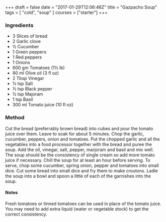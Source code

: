 +++
draft = false
date = "2017-01-29T12:06:46Z"
title = "Gazpacho Soup"
tags = [ "cold", "soup" ]
courses = ["starter"]
+++

### Ingredients
* 3 Slices of bread
* 2 Garlic clove
* ½ Cucumber
* 1 Green peppers
* 1 Red peppers
* 1 Onions
* 600 gm Tomatoes (1½ lb)
* 80 ml Olive oil (3 fl oz)
* 2 Tbsp Vinegar
* ½ tsp Salt
* ½ tsp Black pepper
* ½ tsp Majoram
* 1 tsp Basil
* 300 ml Tomato juice (10 fl oz)

### Method
Cut the bread (preferrably brown bread) into cubes and pour the tomato juice over them. Leave to soak for about 5 minutes. Chop the garlic, cucumber, peppers, onion and tomatoes. Put the chopped garlic and all the vegetables into a food processor together with the bread and puree the soup. Add the oil, vinegar, salt, pepper, marjoram and basil and mix well. The soup should be the consistency of single cream so add more tomato juice if necessary. Chill the soup for at least an hour before serving. To serve, chop some cucumber, spring onion, pepper and tomatoes into small dice. Cut some bread into small dice and fry them to make croutons. Ladle the soup into a bowl and spoon a little of each of the garnishes into the soup.

#### Notes
Fresh tomatoes or tinned tomatoes can be used in place of the tomato juice. You may need to add extra liquid (water or vegetable stock) to get the correct consistency.